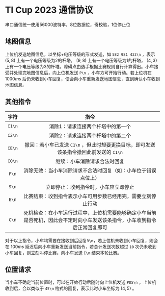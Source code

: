 # TI Cup 2023 通信协议

串口通信统一使用56000波特率，8位数据位，奇校验，1位停止位

## 地图信息

上位机发送地图信息，以坐标+电压等级的形式发送，如 `582 981 433\n` ，表示 $(5,8)$ 上有一个电压等级为2的杆塔， $(9,8)$ 上有一个电压等级为1的杆塔， $(4,3)$ 上有一个电压等级为3的杆塔。障碍点由选手根据比赛规则自行计算得出。小车接受并处理完地图信息后，向上位机发送 `P\n` ，小车方可开始行动。若上位机在 $1000ms$ 后仍未收到小车回复，便会向小车重新发送地图信息，直到确认小车收到地图信息。

## 其他指令

|  字符  |                             指令                             |
| :----: | :----------------------------------------------------------: |
| `C1\n` |              消除1：请求连接两个杆塔中的第一个               |
| `C2\n` |              消除2：请求连接两个杆塔中的第二个               |
| `CE\n` | 撤回：若小车已发送 `C1\n` ，但此时想要更换目标，即可发送该条指令撤回此前发送的 `C1\n` |
| `CO\n` |                 继续：小车消除请求合法时回复                 |
| `F\n`  | 消除无效：当小车消除请求不合法时回复（如：小车位于错误点位上） |
| `S\n`  |             立即停止：收到指令时，小车应立即停止             |
| `E\n`  | 比赛结束：收到指令表示小车可用步数已经用完，需要立刻停止行动 |
| `C\n`  | 死机检查：在小车运行过程中，上位机需要能够确定小车当前是否死机，因此会不定时向小车发送该条指令，小车收到指令后正常回复即可 |

对于以上指令，小车均需要在接收到后回复`R\n`，若上位机未收到小车回复，则会在 $100ms$ 延迟后向小车重新发送当前指令，若总计发送次数超过 `10` 次仍未收到小车回复，则立刻叫停比赛，向小车发送 `E\n` 结束本轮比赛。

## 位置请求

当小车不确定当前位置时，可以在开始行动后随时向上位机发送 `POS\n` ，上位机收到后，会以类似于 `45\n` 格式的回复，表示此时小车坐标为 $(4,5)$ 。
